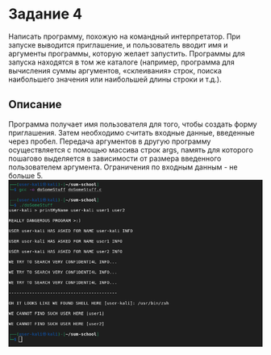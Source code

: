 # Задание 4
Написать программу, похожую на командный
интерпретатор. При запуске выводится приглашение, и
пользователь вводит имя и аргументы программы, которую
желает запустить. Программы для запуска находятся в том же
каталоге (например, программа для вычисления суммы
аргументов, «склеивания» строк, поиска наибольшего
значения или наибольшей длины строки и т.д.).
## Описание
Программа получает имя пользователя для того, чтобы создать форму приглашения. 
Затем необходимо считать входные данные, введенные через пробел.
Передача аргументов в другую программу осуществляется с помощью массива строк args, память для которого
пошагово выделяется в зависимости от размера введенного пользователем аргумента.
Ограничения по входным данным - не больше 5.
![Image Alt](https://github.com/ABoriskina/Module-3/blob/main/Lesson-1/Task-1-4/4.png)
